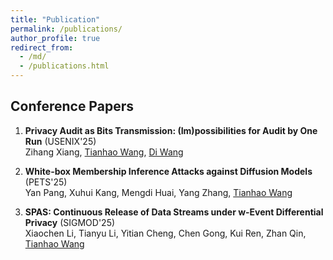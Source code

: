 ```yaml
---
title: "Publication"
permalink: /publications/
author_profile: true
redirect_from: 
  - /md/
  - /publications.html
---  
```


## Conference Papers

1. **Privacy Audit as Bits Transmission: (Im)possibilities for Audit by One Run** (USENIX'25)  
   Zihang Xiang, <u>Tianhao Wang</u>, <u>Di Wang</u>

2. **White-box Membership Inference Attacks against Diffusion Models** (PETS'25)  
   Yan Pang, Xuhui Kang, Mengdi Huai, Yang Zhang, <u>Tianhao Wang</u>

3. **SPAS: Continuous Release of Data Streams under w-Event Differential Privacy** (SIGMOD'25)  
   Xiaochen Li, Tianyu Li, Yitian Cheng, Chen Gong, Kui Ren, Zhan Qin, <u>Tianhao Wang</u>

